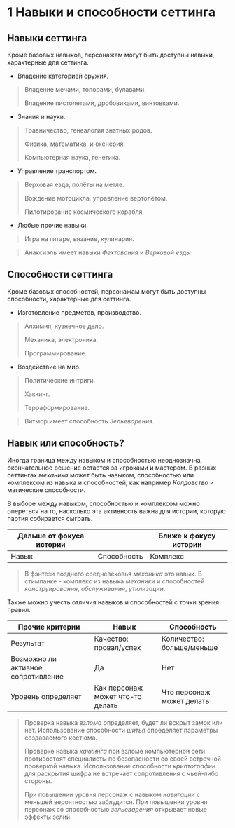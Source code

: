# 1 Навыки и способности сеттинга

## Навыки сеттинга

Кроме базовых навыков, персонажам могут быть доступны навыки, характерные для сеттинга.

- Владение категорией оружия.

>Владение мечами, топорами, булавами.
>
>Владение пистолетами, дробовиками, винтовками.

- Знания и науки.

>Травничество, генеалогия знатных родов.
>
>Физика, математика, инженерия.
>
>Компьютерная наука, генетика.

- Управление транспортом.

>Верховая езда, полёты на метле.
>
>Вождение мотоцикла, управление вертолётом.
>
>Пилотирование космического корабля.

- Любые прочие навыки.

>Игра на гитаре, вязание, кулинария.

>Анаксиэль имеет навыки _Фехтования_ и _Верховой езды_

## Способности сеттинга

Кроме базовых способностей, персонажам могут быть доступны способности, характерные для сеттинга.

- Изготовление предметов, производство.

>Алхимия, кузнечное дело.
>
>Механика, электроника.
>
>Программирование.

- Воздействие на мир.

>Политические интриги.
>
>Хаккинг.
>
>Терраформирование.

>Витмор имеет способность _Зельеварения_.

## Навык или способность?

Иногда граница между навыком и способностью неоднозначна, окончательное решение остается за игроками и мастером.
В разных сеттингах _механика_ может быть навыком, способностью или комплексом из навыка и способностей,
как например _Колдовство_ и магические способности.

В выборе между навыком, способностью и комплексом можно опереться на то, насколько эта активность важна для истории,
которую партия собирается сыграть.

Дальше от фокуса истории | | Ближе к фокусу истории
---|---|---
Навык | Способность | Комплекс

>В фэнтези позднего средневековья _механика_ это навык.
>В стимпанке - комплекс из навыка _механики_ и способностей _конструирования_, _обслуживания_, _утилизации_.

Также можно учесть отличия навыков и способностей с точки зрения правил.

Прочие критерии | Навык | Способность
---|---|---
Результат | Качество: провал/успех | Количество: больше/меньше
Возможно ли активное сопротивление | Да | Нет
Уровень определяет | Как персонаж может что-то делать | Что персонаж может делать

>Проверка навыка _взлома_ определяет, будет ли вскрыт замок или нет.
>Использование способности _шитья_ определяет параметры создаваемого костюма.
>
>Проверке навыка _хаккинга_ при взломе компьютерной сети противостоят специалисты по безопасности со своей встречной проверкой навыка.
>Использование способности _криптографии_ для раскрытия шифра не встречает сопротивления с чьей-либо стороны.
>
>При повышении уровня персонаж с навыком _навигации_ с меньшей вероятностью заблудится.
>При повышении уровня персонаж со способностью _зельеварения_ открывает новые эффекты зелий.
